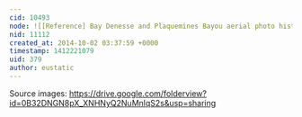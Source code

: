 ```yaml
---
cid: 10493
node: ![[Reference] Bay Denesse and Plaquemines Bayou aerial photo history  2](../notes/eustatic/09-06-2014/reference-bay-denesse-and-plaquemines-bayou-aerial-photo-history-2)
nid: 11112
created_at: 2014-10-02 03:37:59 +0000
timestamp: 1412221079
uid: 379
author: eustatic
---
```


Source images:
https://drive.google.com/folderview?id=0B32DNGN8pX_XNHNyQ2NuMnlqS2s&usp=sharing